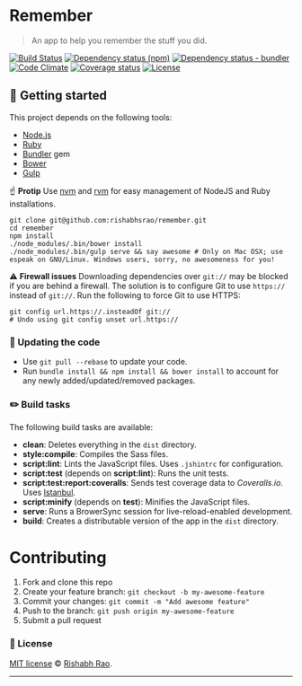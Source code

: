 # Remember

> An app to help you remember the stuff you did.

[![Build Status](https://travis-ci.org/rishabhsrao/remember.svg "Build status")](https://travis-ci.org/rishabhsrao/remember) [![Dependency status (npm)](https://david-dm.org/rishabhsrao/remember.svg "Dependency status (npm)")](https://david-dm.org/rishabhsrao/remember) [![Dependency status - bundler](https://gemnasium.com/rishabhsrao/remember.png "Dependency status (bundler)")](https://gemnasium.com/rishabhsrao/remember) [![Code Climate](http://img.shields.io/codeclimate/github/rishabhsrao/remember.svg "Code Climate")](https://codeclimate.com/github/rishabhsrao/remember) [![Coverage status](https://img.shields.io/coveralls/rishabhsrao/remember.svg "Coverage status")](https://coveralls.io/r/rishabhsrao/remember) [![License](http://img.shields.io/badge/license-MIT-blue.svg "License")](license.md)

## :rowboat: Getting started

This project depends on the following tools:

* [Node.js](http://nodejs.org)
* [Ruby](https://www.ruby-lang.org)
* [Bundler](http://bundler.io) gem
* [Bower](http://bower.io)
* [Gulp](http://gulpjs.com)

:point_up: **Protip** Use [nvm](https://github.com/creationix/nvm) and [rvm](http://rvm.io) for easy management of NodeJS and Ruby installations.

```
git clone git@github.com:rishabhsrao/remember.git
cd remember
npm install
./node_modules/.bin/bower install
./node_modules/.bin/gulp serve && say awesome # Only on Mac OSX; use espeak on GNU/Linux. Windows users, sorry, no awesomeness for you!
```

:warning: **Firewall issues** Downloading dependencies over `git://` may be blocked if you are behind a firewall. The solution is to configure Git to use `https://` instead of `git://`. Run the following to force Git to use HTTPS:

```
git config url.https://.insteadOf git://
# Undo using git config unset url.https://
```


### :high_brightness: Updating the code

* Use `git pull --rebase` to update your code.
* Run `bundle install && npm install && bower install` to account for any newly added/updated/removed packages.


### :pencil2: Build tasks

The following build tasks are available:

* **clean**: Deletes everything in the `dist` directory.
* **style:compile**: Compiles the Sass files.
* **script:lint**: Lints the JavaScript files. Uses `.jshintrc` for configuration.
* **script:test** (depends on **script:lint**): Runs the unit tests.
* **script:test:report:coveralls**: Sends test coverage data to *Coveralls.io*. Uses [Istanbul](http://gotwarlost.github.io/istanbul).
* **script:minify** (depends on **test**): Minifies the JavaScript files.
* **serve**: Runs a BrowerSync session for live-reload-enabled development.
* **build**: Creates a distributable version of the app in the `dist` directory.


# Contributing

1. Fork and clone this repo
2. Create your feature branch: `git checkout -b my-awesome-feature`
3. Commit your changes: `git commit -m "Add awesome feature"`
4. Push to the branch: `git push origin my-awesome-feature`
5. Submit a pull request


### :scroll: License

[MIT license](license.md) &copy; [Rishabh Rao](http://rishabhsrao.github.io).

---
